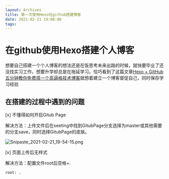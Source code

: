 ```yaml
---
layout: Archives
title: 第一次使用Hexo在github搭建博客
date: 2021-02-21 19:08:06
tags:
---
```

# 在github使用Hexo搭建个人博客

想要自己搭建一个个人博客的想法还是在饭思考未来出路的时候，就快要毕业了还没找实习工作，想要升学却总是在拖延学习。恰巧看到了这篇文章[Hexo + GitHub 五分钟教你免费搭一个高逼格技术博客](http://www.chengxy-nds.top/2020/04/12/Hexo%20+%20GitHub%20%E4%BA%94%E5%88%86%E9%92%9F%E6%95%99%E4%BD%A0%E5%85%8D%E8%B4%B9%E6%90%AD%E4%B8%80%E4%B8%AA%E9%AB%98%E9%80%BC%E6%A0%BC%E6%8A%80%E6%9C%AF%E5%8D%9A%E5%AE%A2/#nice)就想着建立一个博客督促自己，同时保存学习经验

## 在搭建的过程中遇到的问题

[x] 不懂得如何开启Gitub Page

解决方法：上传文件后在seeting中找到GitubPage分支选择为master或其他需要的分支save，同时选择GitubPage的皮肤。

![Snipaste_2021-02-21_19-54-15.png](https://2mjxb35jkmcss.cfc-execute.bj.baidubce.com/honkon/%E5%8D%9A%E5%AE%A2/Picture/%E7%AC%AC%E4%B8%80%E6%AC%A1%E4%BD%BF%E7%94%A8Hexo%E5%9C%A8github%E6%90%AD%E5%BB%BA%E5%8D%9A%E5%AE%A2/Snipaste_2021-02-21_19-54-15.png)

[x] 页面上传后无样式

解决方法：配置文件root后空格+.

`root: .`
